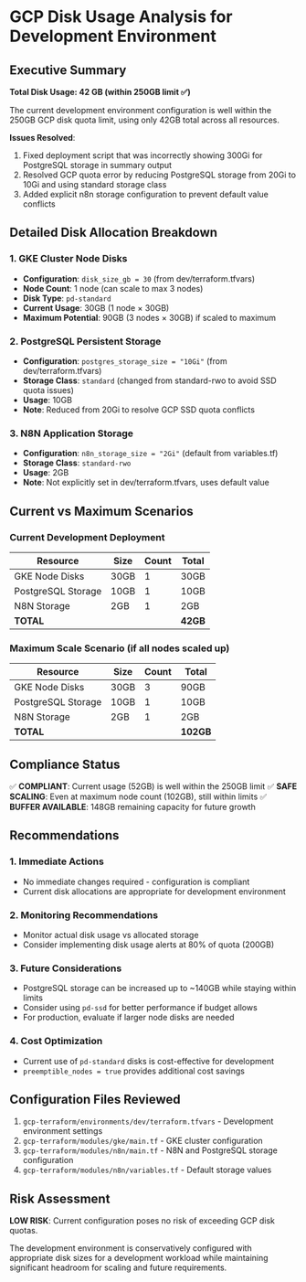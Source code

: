 # GCP Disk Usage Analysis for Development Environment

## Executive Summary

**Total Disk Usage: 42 GB (within 250GB limit ✅)**

The current development environment configuration is well within the 250GB GCP disk quota limit, using only 42GB total across all resources.

**Issues Resolved**: 
1. Fixed deployment script that was incorrectly showing 300Gi for PostgreSQL storage in summary output
2. Resolved GCP quota error by reducing PostgreSQL storage from 20Gi to 10Gi and using standard storage class
3. Added explicit n8n storage configuration to prevent default value conflicts

## Detailed Disk Allocation Breakdown

### 1. GKE Cluster Node Disks
- **Configuration**: `disk_size_gb = 30` (from dev/terraform.tfvars)
- **Node Count**: 1 node (can scale to max 3 nodes)
- **Disk Type**: `pd-standard`
- **Current Usage**: 30GB (1 node × 30GB)
- **Maximum Potential**: 90GB (3 nodes × 30GB) if scaled to maximum

### 2. PostgreSQL Persistent Storage
- **Configuration**: `postgres_storage_size = "10Gi"` (from dev/terraform.tfvars)
- **Storage Class**: `standard` (changed from standard-rwo to avoid SSD quota issues)
- **Usage**: 10GB
- **Note**: Reduced from 20Gi to resolve GCP SSD quota conflicts

### 3. N8N Application Storage
- **Configuration**: `n8n_storage_size = "2Gi"` (default from variables.tf)
- **Storage Class**: `standard-rwo`
- **Usage**: 2GB
- **Note**: Not explicitly set in dev/terraform.tfvars, uses default value

## Current vs Maximum Scenarios

### Current Development Deployment
| Resource | Size | Count | Total |
|----------|------|-------|-------|
| GKE Node Disks | 30GB | 1 | 30GB |
| PostgreSQL Storage | 10GB | 1 | 10GB |
| N8N Storage | 2GB | 1 | 2GB |
| **TOTAL** | | | **42GB** |

### Maximum Scale Scenario (if all nodes scaled up)
| Resource | Size | Count | Total |
|----------|------|-------|-------|
| GKE Node Disks | 30GB | 3 | 90GB |
| PostgreSQL Storage | 10GB | 1 | 10GB |
| N8N Storage | 2GB | 1 | 2GB |
| **TOTAL** | | | **102GB** |

## Compliance Status

✅ **COMPLIANT**: Current usage (52GB) is well within the 250GB limit
✅ **SAFE SCALING**: Even at maximum node count (102GB), still within limits
✅ **BUFFER AVAILABLE**: 148GB remaining capacity for future growth

## Recommendations

### 1. Immediate Actions
- No immediate changes required - configuration is compliant
- Current disk allocations are appropriate for development environment

### 2. Monitoring Recommendations
- Monitor actual disk usage vs allocated storage
- Consider implementing disk usage alerts at 80% of quota (200GB)

### 3. Future Considerations
- PostgreSQL storage can be increased up to ~140GB while staying within limits
- Consider using `pd-ssd` for better performance if budget allows
- For production, evaluate if larger node disks are needed

### 4. Cost Optimization
- Current use of `pd-standard` disks is cost-effective for development
- `preemptible_nodes = true` provides additional cost savings

## Configuration Files Reviewed

1. `gcp-terraform/environments/dev/terraform.tfvars` - Development environment settings
2. `gcp-terraform/modules/gke/main.tf` - GKE cluster configuration
3. `gcp-terraform/modules/n8n/main.tf` - N8N and PostgreSQL storage configuration
4. `gcp-terraform/modules/n8n/variables.tf` - Default storage values

## Risk Assessment

**LOW RISK**: Current configuration poses no risk of exceeding GCP disk quotas.

The development environment is conservatively configured with appropriate disk sizes for a development workload while maintaining significant headroom for scaling and future requirements.
